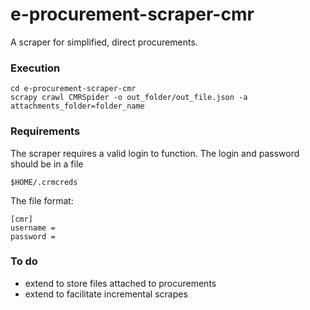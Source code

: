 # e-procurement-scraper-cmr

A scraper for simplified, direct procurements. 

### Execution

	cd e-procurement-scraper-cmr
	scrapy crawl CMRSpider -o out_folder/out_file.json -a attachments_folder=folder_name

### Requirements

The scraper requires a valid login to function.
The login and password should be in a file

	$HOME/.crmcreds

The file format:

	[cmr]
	username = 
	password = 

### To do

* extend to store files attached to procurements
* extend to facilitate incremental scrapes
